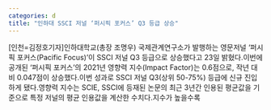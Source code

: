 ```yaml
---
categories: d
title: "인하대 SSCI 저널 ‘퍼시픽 포커스’ Q3 등급 상승"
---
```

[인천=김정호기자]인하대학교(총장 조명우) 국제관계연구소가 발행하는 영문저널 ‘퍼시픽 포커스(Pacific Focus)’이 SSCI 저널 Q3 등급으로 상승했다고 23일 밝혔다.이번에 공개된 ‘퍼시픽 포커스’의 2021년 영향력 지수(Impact Factor)는 0.6점으로, 작년 대비 0.047점이 상승했다.이번 성과로 SSCI 저널 Q3(상위 50-75%) 등급에 신규 진입하게 됐다.영향력 지수는 SCIE, SSCI에 등재된 논문의 최근 3년간 인용된 평균값을 기준으로 특정 저널의 평균 인용값을 계산한 수치다.지수가 높을수록